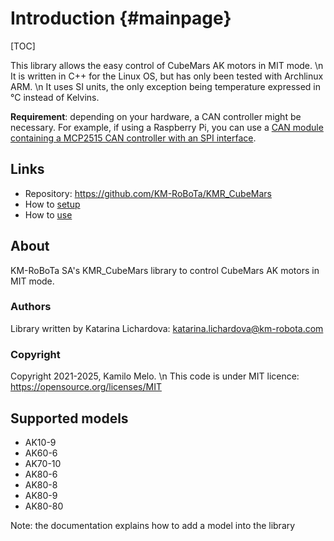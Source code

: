 # Introduction {#mainpage}
[TOC]

This library allows the easy control of CubeMars AK motors in MIT mode. \n 
It is written in C++ for the Linux OS, but has only been tested with Archlinux ARM. \n 
It uses SI units, the only exception being temperature expressed in °C instead of Kelvins.

**Requirement**: depending on your hardware, a CAN controller might be necessary. For example, if using a Raspberry Pi, you can use a [CAN module containing a MCP2515 CAN controller with an SPI interface](https://joy-it.net/en/products/SBC-CAN01).

## Links

- Repository: https://github.com/KM-RoBoTa/KMR_CubeMars
- How to [setup](#setup)
- How to [use](#how-to-use)

## About

KM-RoBoTa SA's KMR_CubeMars library to control CubeMars AK motors in MIT mode.

### Authors
Library written by Katarina Lichardova: katarina.lichardova@km-robota.com

### Copyright
Copyright 2021-2025, Kamilo Melo. \n
This code is under MIT licence: https://opensource.org/licenses/MIT


## Supported models

- AK10-9
- AK60-6
- AK70-10
- AK80-6
- AK80-8
- AK80-9
- AK80-80
     
Note: the documentation explains how to add a model into the library
